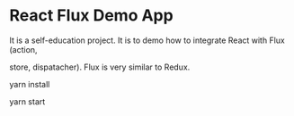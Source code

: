 # React Flux Demo App

It is a self-education project. It is to demo how to integrate React with Flux (action,

store, dispatacher). Flux is very similar to Redux.

yarn install 

yarn start 